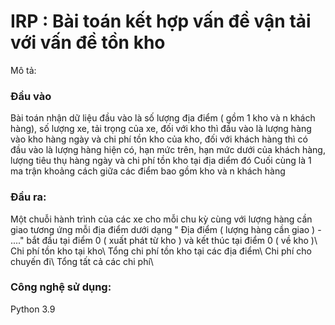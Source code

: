 # IRP : Bài toán kết hợp vấn đề vận tải với vấn đề tồn kho
Mô tả:
### Đầu vào
Bài toán nhận dữ liệu đầu vào là số lượng địa điểm ( gồm 1 kho và n khách hàng), số lượng xe, tải trọng của xe, đối với kho thì đầu vào là lượng hàng vào kho hàng ngày và chi phí tồn kho của kho, đối với khách hàng thì có đầu vào là lượng hàng hiện có, hạn mức trên, hạn mức dưới của khách hàng, lượng tiêu thụ hàng ngày và chi phí tồn kho tại địa diểm đó
Cuối cùng là 1 ma trận khoảng cách giữa các điểm bao gồm kho và n khách hàng
### Đầu ra:
Một chuỗi hành trình của các xe cho mỗi chu kỳ cùng với lượng hàng cần giao tương ứng mỗi địa điểm dưới dạng " Địa điểm ( lượng hàng cần giao ) - ...." bắt đầu tại điểm 0 ( xuất phát từ kho ) và kết thúc tại điểm 0 ( về kho )\\
Chi phí tồn kho tại kho\\
Tổng chi phí tồn kho tại các địa điểm\\
Chi phí cho chuyến đi\\
Tổng tất cả các chi phí\\
### Công nghệ sử dụng:
Python 3.9

